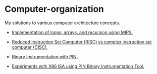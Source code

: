 # Computer-organization
My solutions to various computer architecture concepts.

- [Implementation of loops, arrays, and recursion using MIPS.](https://github.com/MXS11/Computer-organization/blob/main/HW1/README.md)

- [Reduced Instruction Set Computer (RISC) vs complex instruction set computer (CISC).](https://github.com/MXS11/Computer-organization/blob/main/HW2/README.md)

- [Binary Instrumentation with PIN.](https://github.com/MXS11/Computer-organization/blob/main/HW3/README.md)

- [Experiments with X86 ISA using PIN Binary Instrumentation Tool.](https://github.com/MXS11/Computer-organization/blob/main/HW4/README.md)
